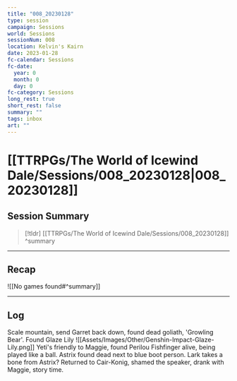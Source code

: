 ```yaml
---
title: "008_20230128"
type: session
campaign: Sessions
world: Sessions
sessionNum: 008
location: Kelvin's Kairn
date: 2023-01-28
fc-calendar: Sessions
fc-date:
  year: 0
  month: 0
  day: 0
fc-category: Sessions
long_rest: true
short_rest: false
summary: ""
tags: inbox
art: ""
---
```

# [[TTRPGs/The World of Icewind Dale/Sessions/008_20230128|008_20230128]]
## Session Summary

 > [!tldr] [[TTRPGs/The World of Icewind Dale/Sessions/008_20230128]]
>  ^summary

---

## Recap

![[No games found#^summary]]


---

## Log

Scale mountain, send Garret back down, found dead goliath, 'Growling Bear'.
Found Glaze Lily
![[Assets/Images/Other/Genshin-Impact-Glaze-Lily.png]]
Yeti's friendly to Maggie, found Perilou Fishfinger alive, being played like a ball.
Astrix found dead next to blue boot person.
Lark takes a bone from Astrix?
Returned to Cair-Konig, shamed the speaker, drank with Maggie, story time.